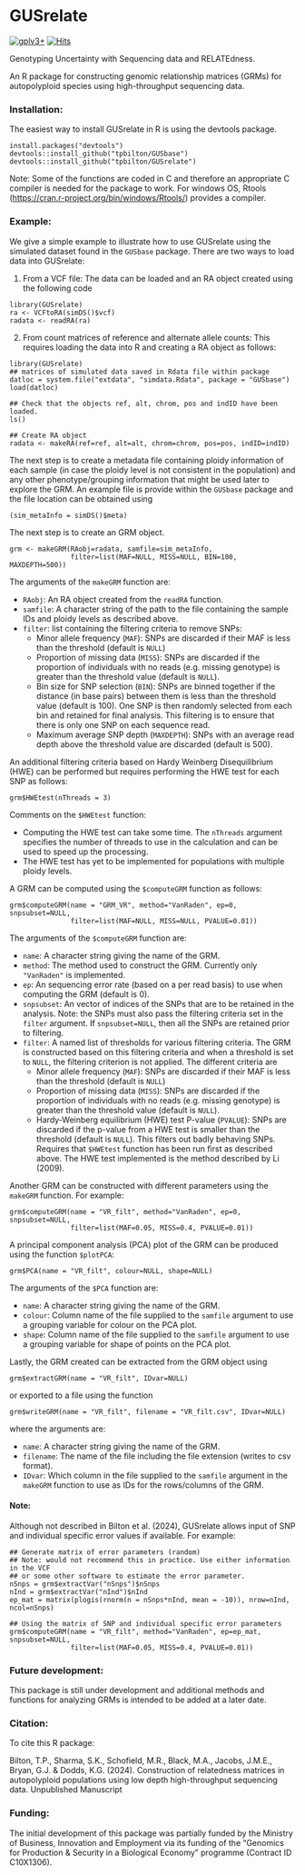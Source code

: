 # GUSrelate

[![gplv3+](https://img.shields.io/badge/license-GPLv3-blue.svg)](https://www.gnu.org/licenses/gpl.html) [![Hits](https://hits.seeyoufarm.com/api/count/incr/badge.svg?url=https%3A%2F%2Fgithub.com%2Ftpbilton%2FGUSrelate&count_bg=%2379C83D&title_bg=%23555555&icon=&icon_color=%23E7E7E7&title=hits&edge_flat=false)](https://hits.seeyoufarm.com)

Genotyping Uncertainty with Sequencing data and RELATEdness.

An R package for constructing genomic relationship matrices (GRMs) for autopolyploid species using high-throughput sequencing data.

### Installation:

The easiest way to install GUSrelate in R is using the devtools package.

```
install.packages("devtools")
devtools::install_github("tpbilton/GUSbase")
devtools::install_github("tpbilton/GUSrelate")
```

Note: Some of the functions are coded in C and therefore an appropriate C compiler is needed for the package to work. For windows OS, Rtools (https://cran.r-project.org/bin/windows/Rtools/) provides a compiler.

### Example:

We give a simple example to illustrate how to use GUSrelate using the simulated dataset found in the `GUSbase` package. There are two ways to load data into GUSrelate:

1. From a VCF file: The data can be loaded and an RA object created using the following code
```
library(GUSrelate)
ra <- VCFtoRA(simDS()$vcf)
radata <- readRA(ra)
```

2. From count matrices of reference and alternate allele counts: This requires loading the data into R and creating a RA object as follows:
```
library(GUSrelate)
## matrices of simulated data saved in Rdata file within package
datloc = system.file("extdata", "simdata.Rdata", package = "GUSbase")
load(datloc)

## Check that the objects ref, alt, chrom, pos and indID have been loaded.
ls()

## Create RA object
radata <- makeRA(ref=ref, alt=alt, chrom=chrom, pos=pos, indID=indID)
```

The next step is to create a metadata file containing ploidy information of each sample (in case the ploidy level is not consistent in the population) and any other phenotype/grouping information that might be used later to explore the GRM. An example file is provide within the `GUSbase` package and the file location can be obtained using
```
(sim_metaInfo = simDS()$meta)
```

The next step is to create an GRM object.
```
grm <- makeGRM(RAobj=radata, samfile=sim_metaInfo, 
               filter=list(MAF=NULL, MISS=NULL, BIN=100, MAXDEPTH=500))
```
The arguments of the `makeGRM` function are:

* `RAobj`: An RA object created from the `readRA` function.
* `samfile`: A character string of the path to the file containing the sample IDs and ploidy levels as described above.
* `filter`: list containing the filtering criteria to remove SNPs:
  * Minor allele frequency (`MAF`): SNPs are discarded if their MAF is less than the threshold (default is `NULL`) 
  * Proportion of missing data (`MISS`): SNPs are discarded if the proportion of individuals with no reads (e.g. missing genotype) is greater than the threshold value (default is `NULL`).
  * Bin size for SNP selection (`BIN`): SNPs are binned together if the distance (in base pairs) between them is less than the threshold value (default is 100). One SNP is then randomly selected from each bin and retained for final analysis. This filtering is to ensure that there is only one SNP on each sequence read.
  - Maximum average SNP depth (`MAXDEPTH`): SNPs with an average read depth above the threshold value are discarded (default is 500).

An additional filtering criteria based on Hardy Weinberg Disequilibrium (HWE) can be performed but requires performing the HWE test for each SNP as follows:
```
grm$HWEtest(nThreads = 3)
```
Comments on the `$HWEtest` function:

* Computing the HWE test can take some time. The `nThreads` argument specifies the number of threads to use in the calculation and can be used to speed up the processing.
* The HWE test has yet to be implemented for populations with multiple ploidy levels.

A GRM can be computed using the `$computeGRM` function as follows:
```
grm$computeGRM(name = "GRM_VR", method="VanRaden", ep=0, snpsubset=NULL, 
               filter=list(MAF=NULL, MISS=NULL, PVALUE=0.01))
```
The arguments of the `$computeGRM` function are:

* `name`: A character string giving the name of the GRM.
* `method`: The method used to construct the GRM. Currently only `"VanRaden"` is implemented.
* `ep`: An sequencing error rate (based on a per read basis) to use when computing the GRM (default is 0). 
* `snpsubset`: An vector of indices of the SNPs that are to be retained in the analysis. Note: the SNPs must also pass the filtering criteria set in the `filter` argument. If `snpsubset=NULL`, then all the SNPs are retained prior to filtering.
* `filter`: A named list of thresholds for various filtering criteria. The GRM is constructed based on this filtering criteria and when a threshold is set to `NULL`, the filtering criterion is not applied. The different criteria are
  * Minor allele frequency (`MAF`): SNPs are discarded if their MAF is less than the threshold (default is `NULL`) 
  * Proportion of missing data (`MISS`): SNPs are discarded if the proportion of individuals with no reads (e.g. missing genotype) is greater than the threshold value (default is `NULL`).
  * Hardy-Weinberg equilibrium (HWE) test P-value (`PVALUE`): SNPs are discarded if the p-value from a HWE test is smaller than the threshold (default is `NULL`). This filters out badly behaving SNPs. Requires that `$HWEtest` function has been run first as described above. The HWE test implemented is the method described by Li (2009).

Another GRM can be constructed with different parameters using the `makeGRM` function. For example:
```
grm$computeGRM(name = "VR_filt", method="VanRaden", ep=0, snpsubset=NULL,
               filter=list(MAF=0.05, MISS=0.4, PVALUE=0.01))
```

A principal component analysis (PCA) plot of the GRM can be produced using the function `$plotPCA`:
```
grm$PCA(name = "VR_filt", colour=NULL, shape=NULL) 
```
The arguments of the `$PCA` function are:
* `name`: A character string giving the name of the GRM.
* `colour`: Column name of the file supplied to the `samfile` argument to use a grouping variable for colour on the PCA plot.
* `shape`: Column name of the file supplied to the `samfile` argument to use a grouping variable for shape of points on the PCA plot.

Lastly, the GRM created can be extracted from the GRM object using
```
grm$extractGRM(name = "VR_filt", IDvar=NULL)
```
or exported to a file using the function
```
grm$writeGRM(name = "VR_filt", filename = "VR_filt.csv", IDvar=NULL)
```
where the arguments are:

* `name`: A character string giving the name of the GRM.
* `filename`: The name of the file including the file extension (writes to csv format).
* `IDvar`: Which column in the file supplied to the `samfile` argument in the `makeGRM` function to use as IDs for the rows/columns of the GRM.

#### Note:

Although not described in Bilton et al. (2024), GUSrelate allows input of SNP and individual specific error values if available. For example:
```
## Generate matrix of error parameters (random)
## Note: would not recommend this in practice. Use either information in the VCF 
## or some other software to estimate the error parameter.
nSnps = grm$extractVar("nSnps")$nSnps
nInd = grm$extractVar("nInd")$nInd
ep_mat = matrix(plogis(rnorm(n = nSnps*nInd, mean = -10)), nrow=nInd, ncol=nSnps)

## Using the matrix of SNP and individual specific error parameters
grm$computeGRM(name = "VR_filt", method="VanRaden", ep=ep_mat, snpsubset=NULL,
               filter=list(MAF=0.05, MISS=0.4, PVALUE=0.01))
```

### Future development:

This package is still under development and additional methods and functions for analyzing GRMs is intended to be added at a later date.

### Citation:

To cite this R package:

Bilton, T.P., Sharma, S.K., Schofield, M.R., Black, M.A., Jacobs, J.M.E., Bryan, G.J. \& Dodds, K.G. (2024). Construction of relatedness matrices in autopolyploid populations using low depth high-throughput sequencing data. Unpublished Manuscript

### Funding:
The initial development of this package was partially funded by the Ministry of Business, Innovation and Employment via its funding of the “Genomics for Production & Security in a Biological Economy” programme (Contract ID C10X1306).


